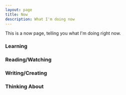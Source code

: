 ```yaml
---
layout: page
title: Now
description: What I'm doing now
---
```


This is a now page, telling you what I'm doing right now.

### Learning

### Reading/Watching

### Writing/Creating

### Thinking About
